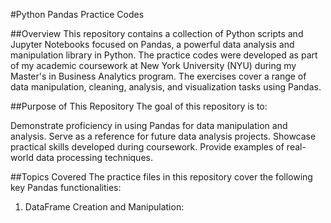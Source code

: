 #Python Pandas Practice Codes

##Overview
This repository contains a collection of Python scripts and Jupyter Notebooks focused on Pandas, a powerful data analysis and manipulation library in Python. The practice codes were developed as part of my academic coursework at New York University (NYU) during my Master's in Business Analytics program. The exercises cover a range of data manipulation, cleaning, analysis, and visualization tasks using Pandas.

##Purpose of This Repository
The goal of this repository is to:

Demonstrate proficiency in using Pandas for data manipulation and analysis.
Serve as a reference for future data analysis projects.
Showcase practical skills developed during coursework.
Provide examples of real-world data processing techniques.

##Topics Covered
The practice files in this repository cover the following key Pandas functionalities:

1) DataFrame Creation and Manipulation: